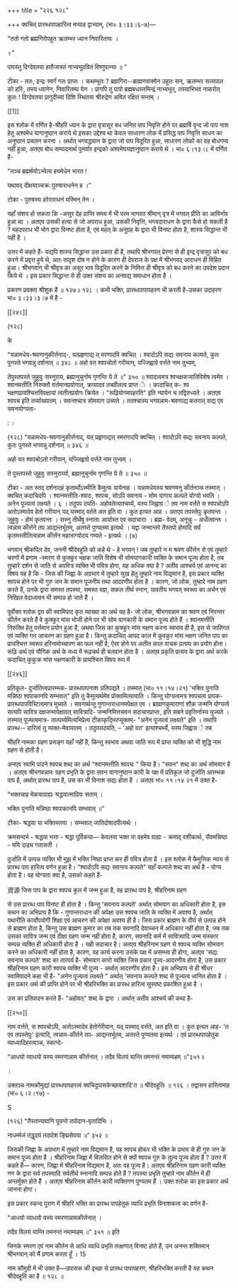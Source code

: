 +++
title = "२२६ १२८"

+++
क्वचित् प्रारब्धपापहारित्व मप्याह द्वाभ्याम्, (भा० ३।३३।६-७)— 

"ततो गतो ब्रह्मगिरोपहूत ऋतम्भर ध्यान निवारिताघः । 

॥" 

पापस्तु दिग्देवतया हतौजास्तं नाभ्यभूदवितं विष्णुपत्न्या ॥ " 


टीका - ततः, इन्द्रः स्वर्गं गतः प्राप्तः । कथम्भूतः ? ब्रह्मगिरा--ब्राह्मणवाक्येन उहूतः सन्, ऋतम्भर सत्यपाल को हरिः, तस्य ध्यानेन, निवारितम्घ येन । प्रागपि तु पापो ब्रह्मबधस्तमिन्द्रं नाभ्यभूत्, तस्याभिभवं नाकरोत् कुतः ! दिग्देवतया प्रागुदीच्यां दिशि स्थितया श्रीरुद्रेण अवितं रक्षितं सन्तम् । 

[[1]]

इस श्लोक में वर्णित है-श्रीहरि ध्यान के द्वारा वृत्रासुर बध जनित पाप निवृत्ति होने पर ब्रह्मर्षि वृन्द जो पाप नाश हेतु अश्वमेध यागानुष्ठान कराये थे इसका उद्देश्य था केवल साधारण लोक में प्रसिद्ध पाप निवृत्ति साधन का अनुष्ठान प्रचलन करना । अर्थात् भगवद्धयान के द्वारा जो पाप विदूरित हुआ, साधारण लोकों का वह बोधगम्य नहीं हुआ, अतएव बोध सम्पादनार्थ पुनर्वार इन्द्रको अश्वमेघयज्ञानुष्ठान कराये थे । भा० ६।१३।८ में वर्णित है- 

"तञ्च ब्रह्मर्षयोऽभ्येत्य हयमेधेन भारत ! 

यथावद् दीक्षयाञ्चक्रः पुरुषाराधनेन ह ।” 

टोका - पुरुषस्य हरेराराधनं यस्मिन् तेन । 

यहाँ संशय हो सकता कि -असुर देह प्राप्ति समय में भी परम भागवत श्रीमान् वृत्र में भगवत् प्रीति का आविर्भाव हुआ था । अतएव उसकी हत्या से जो अपराध हुआ, उसकी निवृत्ति, भगवदाराधन के द्वारा कैसे हो सकती है ? महदपराध भी भोग द्वारा विनष्ट होता है, एवं महत् के अनुग्रह के द्वारा भी विनष्ट होता है, शास्त्र सिद्धान्त भी यही है । 

उत्तर में कहते हैं- यद्यपि शास्त्र सिद्धान्त उस प्रकार ही है, तथापि श्रीभगवत् प्रेरणा से ही इन्द्र वृत्रासुर को बध करने में प्रवृत्त हुये थे, अतः तादृश दोष न होने के कारण ही देवराज के पक्ष में श्रीभगवद् आराधन ही विहित हुआ। श्रीभगवान् भी श्रीवृत्र का असुर भाव विदूरित करने के निमित्त ही श्रीवृत्र को बध करने का उपदेश प्रदान किये थे । इस प्रकार सिद्धान्त से ही उक्त संशय का अनवद्य समाधान होता है । 

प्रकरण प्रवक्ता श्रीशुक हैं ॥ १२७॥ १२८ । कभी भक्ति, प्रारब्धपापापहरण भी करती है-उसका उदाहरण भा० ३।३३।३।७ में है - 

[[२४८]] 



(१२८) 

के 

"यन्नामधेय-श्रवणानुकीर्त्तनाद्-, यत्प्रहृणाद्य त् मरणादपि क्वचित् । श्वादोऽपि सद्यः सवनाय कल्पते, कुतः पुनस्ते भगवन्नु दर्शनात् ॥ ३४८ ॥ अहो वत श्वपचोतो गरीयान्, यज्जिह्वाग्रे वर्त्तते नाम तुभ्यम्, 

तेपुस्तपस्ते जुहुवुः सस्नुराय, ब्रह्मानुचुर्नाम गृणन्ति ये ते ॥" ३५० ॥ श्वादत्वमत्र श्वभक्षकजातिविशेष त्वमेव । श्वानमत्तीति निरुक्तौ वर्त्तमानप्रयोगात्, क्रव्यादव तच्छीलत्व प्राप्त ेः । कादाचित् क- श्व भक्षणप्रायश्चित्तविवक्षायां त्वतीतप्रयोगः क्रियेत । "रूढ़ियोगमपहरति" इति न्यायेन च तद्विरुध्यते । अतएव श्वपच इति तर्व्याख्यातम् । सवनश्चात्र सोमयाग उच्यते । ततश्चास्य भगवन्नाम-श्रवणाद्य कतरात् सद्य एव सवनयोग्यता- 

: । 

(१२८) "यन्नामधेय-श्रवणानुकीर्त्तनाद्, यत् प्रह्वणाद्यत् स्मरणादपि क्वचित् । श्वादोऽपि सद्यः सवनाय कल्पते, कुतः पुनस्ते भगवन्नु दर्शनात् ॥ ३४६ ॥ 

अहो वत श्वपचोऽतो गरीयान्, यज्जिह्वाग्रे वर्त्तते नाम तुभ्यम् । 

ते पुस्तपस्ते जुहुवुः सस्नुरार्य्या, ब्रह्मानुचुर्नाम गृणन्ति ये ते ॥ ३५० ॥ 

टीका - अत स्तद् दर्शनादहं कृतार्थोऽस्मीति कैमुत्यः यायेनाह । यन्नामधेयस्य श्रवणमनु कीर्तनञ्च तस्मात् । क्वचित् कदाचिदपि । श्वानमत्तीति-श्वादः, श्वपचः, सोऽपि सवनाय - सोम यागाय कल्पते योग्यो भवति । अनेन पूज्यत्वं लक्ष्यते । ६ । तदुपप दयति- अहोवतेत्याश्चय्यें, यस्य जिह्वाग्र े तव नाम वर्त्तते स श्वपचोऽपि अतोऽस्मादेव हेतो गरीयान् यद् यस्माद् वर्तते अत इति वा । कुत इत्यत आह । अतएव तपस्तेपुः कृतवन्तः । जुहुवुः - होमं कृतवन्तः । सस्नु तीर्थेषु स्नाताः आर्यास्त एव सदाचाराः । ब्रह्म- वेदम्, अनूचुः - अधीतवन्तः । त्वन्नाम कीर्त्तने तप आद्यन्तर्भूतम्, अतस्ते पुण्यतमा इत्यर्थः । यद्वा जन्मान्तरे तैस्तपो होमादि सर्वं कृतमस्तीतित्वन्नाम कीर्त्तन महाभाग्योदय गम्यते - इत्यर्थः । (७) 

भगवान् श्रीकपिल देव, जननी श्रीदेवहूति को कहे थे - हे भगवन् ! जब तुम्हारे न म श्रवण कीर्त्तन से एवं तुम्हारे चरणों में प्रणाम -स्मरण से कुक्कुर भक्षक जाति विशेष भी सोमयागकारी व्यक्ति के समान पूज्य होता है, तब तुम्हारे दर्शन से जाति से अपवित्र व्यक्ति भी पवित्र होगा, यह अधिक क्या है ? अतीव आश्चर्य एवं आनन्द का विषय यह है कि - जिस की जिह्वा के अग्रभाग में तुम्हारे सुख हेतु तुम्हारे नाम विद्यमान है, इस प्रकार व्यक्ति श्वपच होने पर भी गुरु जन के समान पूजनीय तथा आदरणीय होता है । कारण, जो लोक, तुम्हारे नाम ग्रहण करते हैं, उनके द्वारा समस्त तपस्या, समस्त यज्ञ, सकल तीर्थ स्नान, यावतीय भगवत् स्वरूप का अर्चन एवं निखिल वेदाध्ययन भी सम्पन्न हो जाते हैं । 

पूर्वोक्त श्लोक द्वय की स्वामिपाद कृत व्याख्या का अर्थ यह है- जो लोक, श्रीभगवन्नाम का श्रवण एवं निरन्तर कीर्तन करते हैं वे कुक्कुर मांस भोजी होने पर भी सोम यागकारी के समान पूज्य होते हैं । श्वानमत्तीति निरुक्ति हेतु वर्त्तमान प्रयोग हुआ है, अथवा जिस का कुक्कुर मांस भक्षण करना स्वभाव ही है, इस से जातिगत एवं व्यक्ति गत आचरण का ग्रहण हुआ है। किन्तु कदाचित् आपद काल में कुवकुर मांस भक्षण जनित पाप का प्रायश्चित्त स्वरूप हरिनामोच्चारण का फल नहीं है, ऐसा होने पर अतीत काल वाचक प्रत्यय का प्रयोग होता। रूढ़ि अर्थ एवं यौगिक अर्थ के मध्य में रूढ़चर्थ ही बलवान होता है । अतएव प्रकृति प्रत्यय के द्वारा अर्थ करके कदाचित् कुकुक्र मांस भक्षणकारी के प्रायश्चित्त विषय रूप में

[[२४६]]

प्रतिकूल- दुर्जातित्वप्रारम्भक- प्रारब्धपापनाशः प्रतिपद्यते । तस्मात् (भा० ११।१४।२१) 'भक्तिः पुनाति मन्निष्ठा श्वपाकानपि सम्भवात्" इति तु कैमुत्यर्थमेव प्रोक्तमित्यायाति । किन्तु योग्यत्वमत्र श्वपचत्व प्रापक-प्रारब्धपापविच्टित्वमात्र मुच्यते । सवनार्थन्तु गुणान्तराधानमपेक्षत एव । ब्राह्मणकुमाराणां शौक़ जन्मनि योग्यत्वे सत्यपि सावित्र दक्षजन्मापेक्षावत् सावित्रादि- जन्मनिमित्तसवन सदाचारप्राप्तः, इति सबने प्रवृत्तिर्नास्य युज्यते । तस्मात् पूज्यत्वमात्र- तात्पर्य्यमित्यभिप्रेत्य टीकाकृद्भिरप्युक्तम्- "अनेन पूज्यत्वं लक्ष्यते" इति । तथापि प्रारब्ध-- हारित्वं तु व्यक्त-मेवायातम् । तदुपपादयति, – 'अहो वत' इत्याश्चर्थ्ये, यस्य जिह्वाग्र े तब 

श्रीहरि नामका ग्रहण प्रसङ्ग यहाँ नहीं है, किन्तु स्वभाव अथवा जाति रूप में प्राप्त व्यक्ति को भी शुद्धि नाम ग्रहण से होती है। 

अनएव स्वामि पादने श्वपच शब्द का अर्थ "श्वानमत्तीति श्वपचः " किया है। "सवन" शब्द का अर्थ सोमयाग है । अतएव श्रीभगवन्नामः ग्रहण प्रभृति के द्वारा सवन यागानुष्ठान कारी के पक्ष में प्रतिकूल जो दुर्जाति आरम्भक पाप है, अर्थात् प्रारब्ध पाप है, उस का भी विनाश सद्यः होता है । अतएव भा० ११।१४ २१ में उक्त है- 

"भक्तचाह मेकयाग्राह्यः श्रद्धयात्माप्रियः सताम् । 

भक्तिः पुनाति मन्निष्ठा श्वपाकानपि सम्भवात् ॥” 

टीका- श्रद्धया या भक्तिस्तया । सम्भवात् जातिदोषादपीत्यर्थः । 

क्रमसन्दर्भ - श्रद्धया भत्ता - श्रद्धा पूर्विकया— केवलया भक्त या वहमेव ग्राह्यः - क्रमाद् वशीकार्थः, सैवमन्निष्ठा - मयि दाढ्य गतासती । 

दुर्जाति में उत्पन्न व्यक्ति भी मुझ में भक्ति निष्ठा प्राप्त कर ही पवित्र होता है । इस श्लोक में कैमुत्तिक न्याय से प्रारब्ध पाप हारित्व वर्णन हुआ है। “श्वादोऽपि सद्यः सवनाय कल्पते" यहाँ कल्पले शब्द का अर्थ है - योग्य होता है। वह योग्यता क्या है, उसको कहते हैं- 

資源 जिस पाप के द्वारा श्वपच कुल में जन्म हुआ है, वह प्रारब्ध पाप है, श्रीहरिनाम ग्रहण 

से उस प्रारब्ध पाप विनष्ट ही होता है । किन्तु 'सवनाय कल्पते' अर्थात् सोमयाग का अधिकारी होता है, इस कथन का अभिप्राय है कि - गुणान्तराधान की अपेक्षा उस श्वपच जाति के व्यक्ति में अवश्य है, अर्थात् यथारीति कार्योपयोगी शिक्षा एवं आचरण की अपेक्षा अवश्य ही है। जिस प्रकार ब्राह्मण के वीर्य से उत्पन्न होने से ब्राह्मण होता है, किन्तु उस ब्राह्मण कुमार का तब तक सवनादि देवाच्चन में अधिकार नहीं होता है, जब तक उसका सावित्र जन्म एवं दीक्षा ग्रहण जन्म नहीं होता है, कारण, सवनादि कर्म में सावित्र्यादि जन्म संस्कार सम्पन्न व्यक्ति ही अधिकारी होता है । यही सदाचार है। अतएव श्रीहरिनाम ग्रहण से श्वपच व्यक्ति सोमयाग करने का अधिकारी नहीं होता है, कारण, वह कार्य करना उसके पक्ष में असम्भव ही होगा, अतएव 'सद्यः सवनाय कल्पते' शब्द का तात्पर्य है- सोमयाग कारो व्यक्ति जिस प्रकार पूज्य-आदरणीय होता है, उस प्रकार श्रीहरिनाम ग्रहण कारी श्वपच व्यक्ति भी पूज्य - अर्थात् आदरणीय होता है। इस अभिप्राय से ही श्रीधर स्वामिपादने कहा भी है- "अनेन पूज्यत्वं लक्ष्यते " अर्थात् 'सवनाय कल्पते शब्द से पूज्यत्व ध्वनित होता है । इस प्रकार अर्थ की प्राप्ति होने पर भी श्रीहरिभक्ति का प्रारब्ध हारित्व सुस्पष्ट प्रकाशित हुआ है । 

उस का प्रतिपादन करते हैं- "अहोवत्" शब्द के द्वारा । अर्थात् अतीव आश्चर्य की कथा है- 

[[२५०]] 



नाम वर्त्तते, स श्वपचोऽपि, अतोऽस्मादेव हेतोर्गरीयान, यद् यस्माद् वर्त्तते, अत इति वा । कुत इत्यत आह- 'त एव तपस्तेपुः' इत्यादि, त्वन्नाम-कीर्तने तप- आद्यन्तर्भूतम्, अतस्ते पुण्यतमा इत्यर्थः । एवं प्रारब्धपापहेतुक व्याध्यादिहरत्वञ्च, स्कान्दे- 

"आधयो व्याधयो यस्य स्मरणान्नाम कीर्त्तनात् । तदैव विलयं यान्ति तमनन्तं नमाम्यहम् ॥”३५१॥ 

। 

उक्तञ्च नामकौमुद्यां प्रारब्धपापहरत्वं क्वचिदुपासकेच्छावशादि'त ॥ श्रीदेवहूतिः ॥ १२६ । तद्वासन हारित्वमाह (भा० ६।२।१७) - 

S 

(१२६) "तैस्तान्यघानि पूयन्ते तपोदान-वृतादिभिः । 

नाधर्म्मजं तद्धृदयं तदपोश ङ्घ्रिसेवया ॥” ३५२ ॥ 

जिसकी जिह्वा के अग्रभाग में तुम्हारे नाम विद्यमान है, वह श्वपच होकर भी भक्ति के प्रभाव से ही गुरु जन के समान पूज्य होता है । श्रीहरिनाम जिह्वा में विलसित होने से क्यों श्वपच गुरु के तुल्य पूज्य होता है ? उत्तर में कहते हैं— कारण, जिह्वा में श्रीहरिनाम विद्यमान है, अतः वह पूज्य है। अतएव श्रीहरिनाम ग्रहण कारी व्यक्ति गण के द्वारा सर्व तपस्यादि सर्वतीर्थ स्नानादि सम्पन्न होते हैं ? तपस्या प्रभृति तुम्हारे नाम कीर्तन में ही अन्तर्मुक्त होते हैं । अतएव श्रीहरिनाम कीर्त्तन कारी व्यक्तिगण पुण्यतम हैं । उक्त श्लोक का इस प्रकार अर्थ जानना होगा। 

इस प्रकार स्कन्द पुराण में श्रीहरि भक्ति का प्रारब्ध पापहेतुक व्याधि प्रभृति विनाशकत्व का वर्णन है- 

"आधयो व्याधयो यस्य स्मरणान्नामकीर्त्तनात् । 

तदैव विलयं यान्ति तमनन्तं नमाम्यहम् ॥” ३५१ ॥ इति 

जिनके स्मरण एवं नाम कीर्तन से आधि व्याधि प्रभृति तत्क्षणात् विनष्ट होते हैं, उन अनन्त शक्तिमान् श्रीभगवान् को मैं प्रणाम करता हूँ । 15 

नाम कौमुदी में भी उक्त है—उपासक की इच्छा से प्रारब्ध पापापहरण, श्रीहरिभक्ति करती है यह कथन श्रीदेवहूति का है ॥ १२८ ॥ 
